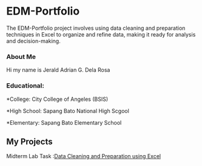 # EDM-Portfolio
The EDM-Portfolio project involves using data cleaning and preparation techniques in Excel to organize and refine data, making it ready for analysis and decision-making.
### About Me 
Hi my name is Jerald Adrian G. Dela Rosa
### Educational:
*College: City College of Angeles (BSIS)

*High School: Sapang Bato National High Scgool

*Elementary: Sapang Bato Elementary School
## My Projects
Midterm Lab Task :[Data Cleaning and Preparation using Excel](Midterm%20Lab%20Task%201/task1.md)

